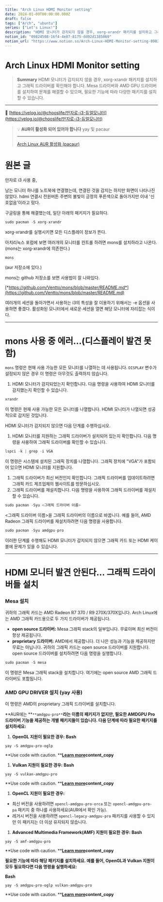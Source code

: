 ```yaml
---
title: "Arch Linux HDMI Monitor setting"
date: 2024-01-09T00:00:00.000Z
draft: false
tags: ["Arch", "ubuntu"]
series: ["Let's Linux!"]
description: "HDMI 모니터가 감지되지 않을 경우, xorg-xrandr 패키지를 설치하고 그래픽 드라이버를 확인해야 합니다. Mesa 드라이버와 AMD GPU 드라이버를 설치하여 문제를 해결할 수 있으며, 필요한 기능에 따라 다양한 패키지를 설치할 수 있습니다."
notion_id: "09824508-16f4-4e87-8175-dd92d1385869"
notion_url: "https://www.notion.so/Arch-Linux-HDMI-Monitor-setting-0982450816f44e878175dd92d1385869"
---
```


# Arch Linux HDMI Monitor setting

> **Summary**
> HDMI 모니터가 감지되지 않을 경우, xorg-xrandr 패키지를 설치하고 그래픽 드라이버를 확인해야 합니다. Mesa 드라이버와 AMD GPU 드라이버를 설치하여 문제를 해결할 수 있으며, 필요한 기능에 따라 다양한 패키지를 설치할 수 있습니다.

---

🔗 [https://velog.io/@chooslife/만자로-i3-듀얼모니터](https://velog.io/@chooslife/만자로-i3-듀얼모니터)

> 💡 **AUR이 활성화 되어 있어야 합니다**
> yay 및 pacaur
>
> ---
>
> [Arch Linux AUR 활성화 (pacaur)](https://www.notion.so/cb4ee06d30274b8598a0d84638fe1126) 
>
>

# 원본 글

만자로 i3 사용 중,

남는 모니터 하나를 노트북에 연결했는데, 연결된 것을 감지는 하지만 화면이 나타나진 않았다. hdmi 연결시 전원버튼 주변의 불빛이 긍정의 푸른색으로 돌아가지만 이내 '신호없음'이라고 떴다.

구글링을 통해 해결했는데, 일단 아래의 패키지가 필요하다.

```c++
sudo pacman -S xorg-xrandr
```

xorg-xrandr를 실행시키면 모든 디스플레이 정보가 뜬다.

아치리눅스 포럼에 보면 여러개의 모니터를 컨트롤 하려면 mons를 설치하라고 나온다. (mons는 xorg-xrandr에 의존한다.)

```c++
mons
```

(aur 저장소에 있다.)

mons는 github 저장소를 보면 사용법이 잘 나와있다.

[*https://github.com/Ventto/mons/blob/master/README.md*](https://github.com/Ventto/mons/blob/master/README.md)

여러개의 세션을 돌아가면서 사용하는 i3의 특성을 잘 이용하기 위해서는 -e 옵션을 사용하면 좋겠다. 활성화된 모니터에서 새로운 세션을 열면 해당 모니터에 자리잡는 식이다.

---

# mons 사용 중 에러…(디스플레이 발견 못함)

`mons` 명령은 현재 사용 가능한 모든 모니터를 나열하는 데 사용됩니다. `DISPLAY` 변수가 설정되지 않은 경우 이 명령은 아무것도 출력하지 않습니다.

1. HDMI 모니터가 감지되었는지 확인합니다. 다음 명령을 사용하여 HDMI 모니터를 감지했는지 확인할 수 있습니다.
```c++
xrandr
```

이 명령은 현재 사용 가능한 모든 모니터를 나열합니다. HDMI 모니터가 나열되면 성공적으로 감지된 것입니다.

HDMI 모니터가 감지되지 않으면 다음 단계를 수행하십시오.

1. HDMI 모니터를 지원하는 그래픽 드라이버가 설치되어 있는지 확인합니다. 다음 명령을 사용하여 그래픽 드라이버를 확인할 수 있습니다.
```c++
lspci -k | grep -i VGA
```

이 명령은 시스템에 설치된 그래픽 장치를 나열합니다. 그래픽 장치에 "VGA"가 포함되어 있으면 HDMI 모니터를 지원합니다.

1. 그래픽 드라이버가 최신 버전인지 확인합니다. 그래픽 드라이버를 업데이트하려면 그래픽 카드 제조업체의 웹사이트를 방문하십시오.
1. 그래픽 드라이버를 재설치합니다. 다음 명령을 사용하여 그래픽 드라이버를 재설치할 수 있습니다.
```c++
sudo pacman -Syu <그래픽 드라이버 이름>
```

<그래픽 드라이버 이름>을 그래픽 드라이버의 이름으로 바꿉니다. 예를 들어, AMD Radeon 그래픽 드라이버를 재설치하려면 다음 명령을 사용합니다.

```c++
sudo pacman -Syu amdgpu-pro
```

이러한 단계를 수행해도 HDMI 모니터가 감지되지 않으면 그래픽 카드 또는 HDMI 케이블에 문제가 있을 수 있습니다.

---

# HDMI 모니터 발견 안된다… 그래픽 드라이버들 설치

### Mesa 설치

귀하의 그래픽 카드는 AMD Radeon R7 370 / R9 270X/370X입니다. Arch Linux에는 AMD 그래픽 카드용으로 두 가지 드라이버가 제공됩니다.

- **open source 드라이버:** Mesa 그래픽 stack의 일부입니다. 무료이며 최신 버전이 항상 제공됩니다.
- **proprietary 드라이버:** AMD에서 제공합니다. 더 나은 성능과 기능을 제공하지만 무료는 아닙니다.
귀하의 그래픽 카드는 open source 드라이버를 지원합니다. open source 드라이버를 설치하려면 다음 명령을 실행합니다.

```c++
sudo pacman -S mesa
```

이 명령은 Mesa 그래픽 stack을 설치합니다. 여기에는 open source AMD 그래픽 드라이버도 포함됩니다.

### AMD GPU DRIVER 설치 (yay 사용)

이 명령은 AMD의 proprietary 그래픽 드라이버를 설치합니다.

**AUR에는 **`**amdgpu-pro**`**라는 이름의 패키지가 없지만, 필요한 AMDGPU Pro 드라이버 기능을 제공하는 개별 패키지들이 있습니다.  다음 단계에 따라 필요한 패키지를 설치하세요:**

1. **OpenGL 지원이 필요한 경우:**
  **Bash**

```plain text
yay -S amdgpu-pro-oglp

```

  **Use code with caution. **[**Learn more**](https://bard.google.com/faq#coding)**content_copy**

1. **Vulkan 지원이 필요한 경우:**
  **Bash**

```plain text
yay -S vulkan-amdgpu-pro

```

  **Use code with caution. **[**Learn more**](https://bard.google.com/faq#coding)**content_copy**

1. **OpenCL 지원이 필요한 경우:**
  - 최신 버전을 사용하려면 `opencl-amdgpu-pro-orca` 또는 `opencl-amdgpu-pro-pa` 패키지 중 하나를 사용하세요(AUR에서 확인 가능).
  - 레거시 버전을 사용하려면 `opencl-legacy-amdgpu-pro` 패키지를 사용할 수 있지만 이 패키지는 더 이상 유지되지 않습니다.
1. **Advanced Multimedia Framework(AMF) 지원이 필요한 경우:**
  **Bash**

```plain text
yay -S amf-amdgpu-pro

```

  **Use code with caution. **[**Learn more**](https://bard.google.com/faq#coding)**content_copy**

**필요한 기능에 따라 해당 패키지를 설치하세요. 예를 들어, OpenGL과 Vulkan 지원이 모두 필요하다면 다음 명령을 실행하세요:**

**Bash**

```plain text
yay -S amdgpu-pro-oglp vulkan-amdgpu-pro

```

**Use code with caution. **[**Learn more**](https://bard.google.com/faq#coding)**content_copy**

